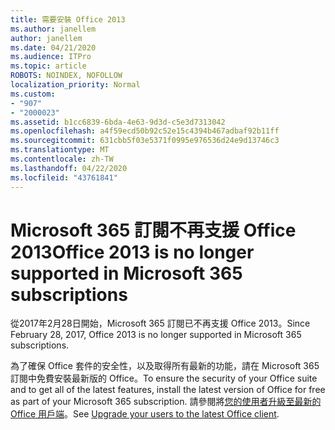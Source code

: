 ```yaml
---
title: 需要安裝 Office 2013
ms.author: janellem
author: janellem
ms.date: 04/21/2020
ms.audience: ITPro
ms.topic: article
ROBOTS: NOINDEX, NOFOLLOW
localization_priority: Normal
ms.custom:
- "907"
- "2000023"
ms.assetid: b1cc6839-6bda-4e63-9d3d-c5e3d7313042
ms.openlocfilehash: a4f59ecd50b92c52e15c4394b467adbaf92b11ff
ms.sourcegitcommit: 631cbb5f03e5371f0995e976536d24e9d13746c3
ms.translationtype: MT
ms.contentlocale: zh-TW
ms.lasthandoff: 04/22/2020
ms.locfileid: "43761841"
---
```

# <a name="office-2013-is-no-longer-supported-in-microsoft-365-subscriptions"></a><span data-ttu-id="da030-102">Microsoft 365 訂閱不再支援 Office 2013</span><span class="sxs-lookup"><span data-stu-id="da030-102">Office 2013 is no longer supported in Microsoft 365 subscriptions</span></span>

<span data-ttu-id="da030-103">從2017年2月28日開始，Microsoft 365 訂閱已不再支援 Office 2013。</span><span class="sxs-lookup"><span data-stu-id="da030-103">Since February 28, 2017, Office 2013 is no longer supported in Microsoft 365 subscriptions.</span></span>
  
<span data-ttu-id="da030-104">為了確保 Office 套件的安全性，以及取得所有最新的功能，請在 Microsoft 365 訂閱中免費安裝最新版的 Office。</span><span class="sxs-lookup"><span data-stu-id="da030-104">To ensure the security of your Office suite and to get all of the latest features, install the latest version of Office for free as part of your Microsoft 365 subscription.</span></span> <span data-ttu-id="da030-105">請參閱將[您的使用者升級至最新的 Office 用戶端](https://docs.microsoft.com/office365/admin/setup/upgrade-users-to-latest-office-client)。</span><span class="sxs-lookup"><span data-stu-id="da030-105">See [Upgrade your users to the latest Office client](https://docs.microsoft.com/office365/admin/setup/upgrade-users-to-latest-office-client).</span></span>
  
